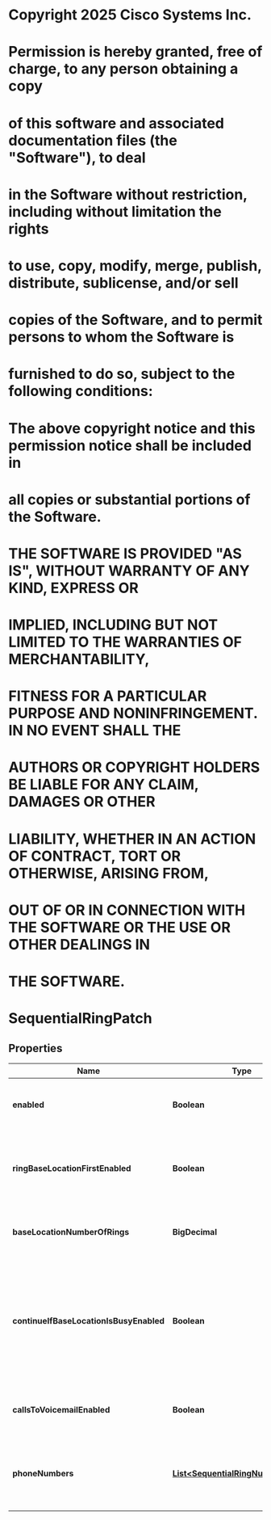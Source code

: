 <!--  Copyright 2025 Cisco Systems Inc.

Permission is hereby granted, free of charge, to any person obtaining a copy
of this software and associated documentation files (the "Software"), to deal
in the Software without restriction, including without limitation the rights
to use, copy, modify, merge, publish, distribute, sublicense, and/or sell
copies of the Software, and to permit persons to whom the Software is
furnished to do so, subject to the following conditions:

The above copyright notice and this permission notice shall be included in
all copies or substantial portions of the Software.

THE SOFTWARE IS PROVIDED "AS IS", WITHOUT WARRANTY OF ANY KIND, EXPRESS OR
IMPLIED, INCLUDING BUT NOT LIMITED TO THE WARRANTIES OF MERCHANTABILITY,
FITNESS FOR A PARTICULAR PURPOSE AND NONINFRINGEMENT. IN NO EVENT SHALL THE
AUTHORS OR COPYRIGHT HOLDERS BE LIABLE FOR ANY CLAIM, DAMAGES OR OTHER
LIABILITY, WHETHER IN AN ACTION OF CONTRACT, TORT OR OTHERWISE, ARISING FROM,
OUT OF OR IN CONNECTION WITH THE SOFTWARE OR THE USE OR OTHER DEALINGS IN
THE SOFTWARE.-->
# Copyright 2025 Cisco Systems Inc.
#
# Permission is hereby granted, free of charge, to any person obtaining a copy
# of this software and associated documentation files (the "Software"), to deal
# in the Software without restriction, including without limitation the rights
# to use, copy, modify, merge, publish, distribute, sublicense, and/or sell
# copies of the Software, and to permit persons to whom the Software is
# furnished to do so, subject to the following conditions:
#
# The above copyright notice and this permission notice shall be included in
# all copies or substantial portions of the Software.
#
# THE SOFTWARE IS PROVIDED "AS IS", WITHOUT WARRANTY OF ANY KIND, EXPRESS OR
# IMPLIED, INCLUDING BUT NOT LIMITED TO THE WARRANTIES OF MERCHANTABILITY,
# FITNESS FOR A PARTICULAR PURPOSE AND NONINFRINGEMENT. IN NO EVENT SHALL THE
# AUTHORS OR COPYRIGHT HOLDERS BE LIABLE FOR ANY CLAIM, DAMAGES OR OTHER
# LIABILITY, WHETHER IN AN ACTION OF CONTRACT, TORT OR OTHERWISE, ARISING FROM,
# OUT OF OR IN CONNECTION WITH THE SOFTWARE OR THE USE OR OTHER DEALINGS IN
# THE SOFTWARE.



# SequentialRingPatch


## Properties

| Name | Type | Description | Notes |
|------------ | ------------- | ------------- | -------------|
|**enabled** | **Boolean** | When set to &#x60;true&#x60; sequential ring is enabled. |  [optional] |
|**ringBaseLocationFirstEnabled** | **Boolean** | When set to &#x60;true&#x60;, the webex calling primary line will ring first. |  [optional] |
|**baseLocationNumberOfRings** | **BigDecimal** | The number of times the primary line will ring. |  [optional] |
|**continueIfBaseLocationIsBusyEnabled** | **Boolean** | When set to &#x60;true&#x60; and the primary line is busy, the system redirects calls to the numbers configured for sequential ringing. |  [optional] |
|**callsToVoicemailEnabled** | **Boolean** | When set to &#x60;true&#x60; calls are directed to voicemail. |  [optional] |
|**phoneNumbers** | [**List&lt;SequentialRingNumberPatch&gt;**](SequentialRingNumberPatch.md) | A list of up to five phone numbers to which calls will be directed. |  [optional] |



